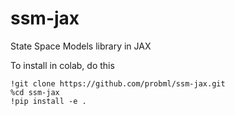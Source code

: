 # ssm-jax
State Space Models library in JAX

To install in colab, do this
```
!git clone https://github.com/probml/ssm-jax.git
%cd ssm-jax
!pip install -e .
```
